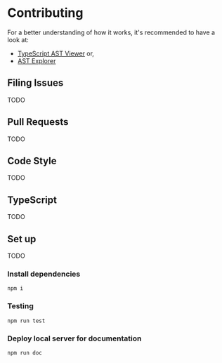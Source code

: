 # Contributing

For a better understanding of how it works, it's recommended to have a look at:

- [TypeScript AST Viewer](https://ts-ast-viewer.com) or,
- [AST Explorer](https://astexplorer.net/)

## Filing Issues

TODO

## Pull Requests

TODO

## Code Style

TODO

## TypeScript

TODO

## Set up

TODO

### Install dependencies

    npm i

### Testing

    npm run test

### Deploy local server for documentation

    npm run doc
